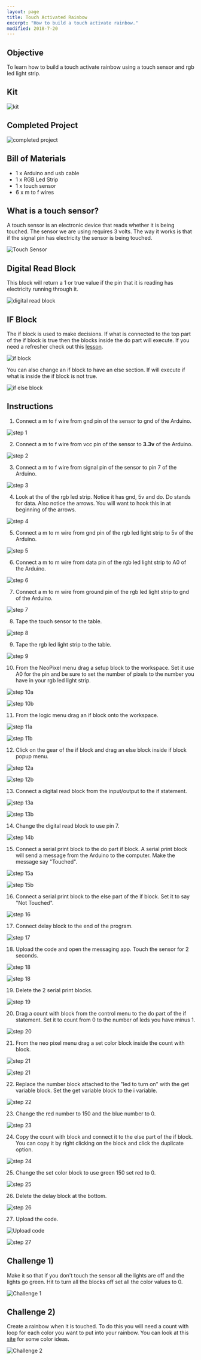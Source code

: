 ```yaml
---
layout: page
title: Touch Activated Rainbow
excerpt: "How to build a touch activate rainbow."
modified: 2018-7-20
---
```


## Objective

To learn how to build a touch activate rainbow using a touch sensor and rgb led light strip.

## Kit

![kit](/images/arduino-block/touch-activated-rainbow/kit.jpg)

## Completed Project

![completed project](/images/arduino-block/touch-activated-rainbow/challenge_1.gif)

## Bill of Materials

- 1 x Arduino and usb cable
- 1 x RGB Led Strip
- 1 x touch sensor
- 6 x m to f wires

## What is a touch sensor?

A touch sensor is an electronic device that reads whether it is being touched.  The sensor we are using requires 3 volts.  The way it works is that if the signal pin has electricity the sensor is being touched.

![Touch Sensor](/images/arduino-block/touch-activated-rainbow/touch-sensor.jpg)

## Digital Read Block

This block will return a 1 or true value if the pin that it is reading has electricity running through it.

![digital read block](/images/arduino-block/touch-activated-rainbow/digital-read-block.png)

## IF Block

The if block is used to make decisions.  If what is connected to the top part of the if block is true then the blocks inside the do part will execute.  If you need a refresher check out this [lesson](/arduino-blockly/if-blocks).

![if block](/images/arduino-block/touch-activated-rainbow/if-block.png)

You can also change an if block to have an else section.  If will execute if what is inside the if block is not true.

![if else block](/images/arduino-block/touch-activated-rainbow/if-else-block.png)

## Instructions

1) Connect a m to f wire from gnd pin of the sensor to gnd of the Arduino.

![step 1](/images/arduino-block/touch-activated-rainbow/step_1.jpg)

2) Connect a m to f wire from vcc pin of the sensor to **3.3v** of the Arduino.

![step 2](/images/arduino-block/touch-activated-rainbow/step_2.jpg)

3) Connect a m to f wire from signal pin of the sensor to pin 7 of the Arduino.

![step 3](/images/arduino-block/touch-activated-rainbow/step_3.jpg)

4) Look at the of the rgb led strip.  Notice it has gnd, 5v and do.  Do stands for data.  Also notice the arrows.  You will want to hook this in at beginning of the arrows.

![step 4](/images/arduino-block/touch-activated-rainbow/step_4.jpg)

5) Connect a m to m wire from gnd pin of the rgb led light strip to 5v of the Arduino.

![step 5](/images/arduino-block/touch-activated-rainbow/step_5.jpg)

6) Connect a m to m wire from data pin of the rgb led light strip to A0 of the Arduino.

![step 6](/images/arduino-block/touch-activated-rainbow/step_6.jpg)

7) Connect a m to m wire from ground pin of the rgb led light strip to gnd of the Arduino.

![step 7](/images/arduino-block/touch-activated-rainbow/step_7.jpg)

8) Tape the touch sensor to the table.

![step 8](/images/arduino-block/touch-activated-rainbow/step_8.jpg)

9) Tape the rgb led light strip to the table.

![step 9](/images/arduino-block/touch-activated-rainbow/step_9.jpg)

10) From the NeoPixel menu drag a setup block to the workspace.  Set it use A0 for the pin and be sure to set the number of pixels to the number you have in your rgb led light strip.

![step 10a](/images/arduino-block/touch-activated-rainbow/step_10a.png#img-phone)

![step 10b](/images/arduino-block/touch-activated-rainbow/step_10b.png#img-phone)

11) From the logic menu drag an if block onto the workspace.

![step 11a](/images/arduino-block/touch-activated-rainbow/step_11a.png#img-phone)

![step 11b](/images/arduino-block/touch-activated-rainbow/step_11b.png#img-phone)

12) Click on the gear of the if block and drag an else block inside if block popup menu.

![step 12a](/images/arduino-block/touch-activated-rainbow/step_12a.png#img-phone)

![step 12b](/images/arduino-block/touch-activated-rainbow/step_12b.png#img-phone)

13) Connect a digital read block from the input/output to the if statement.

![step 13a](/images/arduino-block/touch-activated-rainbow/step_13a.png#img-phone)

![step 13b](/images/arduino-block/touch-activated-rainbow/step_13b.png#img-phone)

14) Change the digital read block to use pin 7.

![step 14b](/images/arduino-block/touch-activated-rainbow/step_14.png#img-phone)

15) Connect a serial print block to the do part if block.  A serial print block will send a message from the Arduino to the computer.  Make the message say "Touched".  

![step 15a](/images/arduino-block/touch-activated-rainbow/step_15a.png#img-phone)

![step 15b](/images/arduino-block/touch-activated-rainbow/step_15b.png#img-phone)

16) Connect a serial print block to the else part of the if block.  Set it to say "Not Touched".

![step 16](/images/arduino-block/touch-activated-rainbow/step_16.png#img-phone)

17) Connect delay block to the end of the program.

![step 17](/images/arduino-block/touch-activated-rainbow/step_17.png#img-phone)

18) Upload the code and open the messaging app.  Touch the sensor for 2 seconds.

![step 18](/images/upload-1.png)

![step 18](/images/arduino-block/touch-activated-rainbow/step_18.png#img-phone)

19) Delete the 2 serial print blocks.

![step 19](/images/arduino-block/touch-activated-rainbow/step_19.png#img-phone)

20) Drag a count with block from the control menu to the do part of the if statement.  Set it to count from 0 to the number of leds you have minus 1.

![step 20](/images/arduino-block/touch-activated-rainbow/step_20.png#img-phone)

21) From the neo pixel menu drag a set color block inside the count with block.

![step 21](/images/arduino-block/touch-activated-rainbow/step_21a.png#img-phone)

![step 21](/images/arduino-block/touch-activated-rainbow/step_21b.png#img-phone)

22) Replace the number block attached to the "led to turn on" with the get variable block.  Set the get variable block to the i variable.

![step 22](/images/arduino-block/touch-activated-rainbow/step_22.png#img-phone)

23) Change the red number to 150 and the blue number to 0.

![step 23](/images/arduino-block/touch-activated-rainbow/step_23.png#img-phone)

24) Copy the count with block and connect it to the else part of the if block.  You can copy it by right clicking on the block and click the duplicate option.
 
![step 24](/images/arduino-block/touch-activated-rainbow/step_24.png#img-phone)

25) Change the set color block to use green 150 set red to 0.

![step 25](/images/arduino-block/touch-activated-rainbow/step_25.png#img-phone)

26) Delete the delay block at the bottom.

![step 26](/images/arduino-block/touch-activated-rainbow/step_26.png#img-phone)

27) Upload the code.

![Upload code](/images/upload-1.png)

![step 27](/images/arduino-block/touch-activated-rainbow/step_27.gif)

## Challenge 1)

Make it so that if you don't touch the sensor all the lights are off and the lights go green.  Hit to turn all the blocks off set all the color values to 0.

![Challenge 1](/images/arduino-block/touch-activated-rainbow/challenge_1.gif)

## Challenge 2)

Create a rainbow when it is touched.  To do this you will need a count with loop for each color you want to put into your rainbow.  You can look at this [site](https://www.webnots.com/vibgyor-rainbow-color-codes/) for some color ideas.

![Challenge 2](/images/arduino-block/touch-activated-rainbow/challenge_2.gif)


